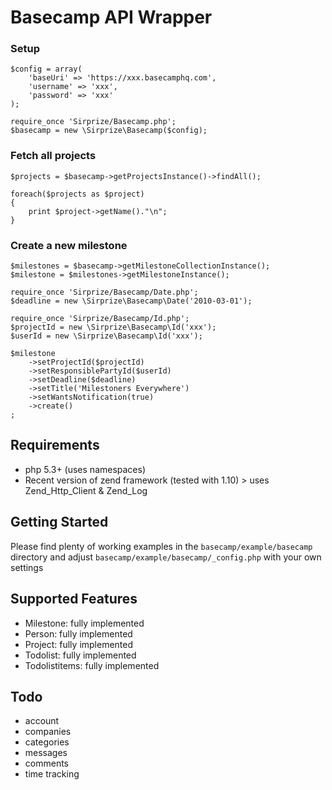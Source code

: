 Basecamp API Wrapper
====================

### Setup
	$config = array(
		'baseUri' => 'https://xxx.basecamphq.com',
		'username' => 'xxx',
		'password' => 'xxx'
	);
	
	require_once 'Sirprize/Basecamp.php';
	$basecamp = new \Sirprize\Basecamp($config);
	
### Fetch all projects
	$projects = $basecamp->getProjectsInstance()->findAll();
	
	foreach($projects as $project)
	{
		print $project->getName()."\n";
	}

### Create a new milestone
	$milestones = $basecamp->getMilestoneCollectionInstance();
	$milestone = $milestones->getMilestoneInstance();
	
	require_once 'Sirprize/Basecamp/Date.php';
	$deadline = new \Sirprize\Basecamp\Date('2010-03-01');

	require_once 'Sirprize/Basecamp/Id.php';
	$projectId = new \Sirprize\Basecamp\Id('xxx');
	$userId = new \Sirprize\Basecamp\Id('xxx');

	$milestone
		->setProjectId($projectId)
		->setResponsiblePartyId($userId)
		->setDeadline($deadline)
		->setTitle('Milestoners Everywhere')
		->setWantsNotification(true)
		->create()
	;

Requirements
------------

+ php 5.3+ (uses namespaces)
+ Recent version of zend framework (tested with 1.10) > uses Zend_Http_Client & Zend_Log

Getting Started
---------------

Please find plenty of working examples in the `basecamp/example/basecamp` directory and adjust `basecamp/example/basecamp/_config.php` with your own settings

Supported Features
------------------

+ Milestone: fully implemented
+ Person: fully implemented
+ Project: fully implemented
+ Todolist: fully implemented
+ Todolistitems: fully implemented

Todo
----

+ account
+ companies
+ categories
+ messages
+ comments
+ time tracking
